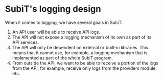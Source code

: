 # SubiT's logging design

When it comes to logging, we have several goals in SubiT:

1. An API user will be able to receive API logs.
2. The API will not expose a logging mechanism of its own as part of its API 
services.
3. The API will only be dependent on external or built-in libraries. This means
that it cannot use, for example, a logging mechanism that is implemented as part
of the whole SubiT program.
4. From outside the API, we want to be able to receive a portion of the logs 
from the API, for example, receive only logs from the providers module, etc.
